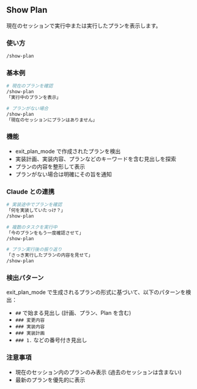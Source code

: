 ## Show Plan

現在のセッションで実行中または実行したプランを表示します。

### 使い方

```bash
/show-plan
```

### 基本例

```bash
# 現在のプランを確認
/show-plan
「実行中のプランを表示」

# プランがない場合
/show-plan
「現在のセッションにプランはありません」
```

### 機能

- exit_plan_mode で作成されたプランを検出
- 実装計画、実装内容、プランなどのキーワードを含む見出しを探索
- プランの内容を整形して表示
- プランがない場合は明確にその旨を通知

### Claude との連携

```bash
# 実装途中でプランを確認
「何を実装していたっけ？」
/show-plan

# 複数のタスクを実行中
「今のプランをもう一度確認させて」
/show-plan

# プラン実行後の振り返り
「さっき実行したプランの内容を見せて」
/show-plan
```

### 検出パターン

exit_plan_mode で生成されるプランの形式に基づいて、以下のパターンを検出：

- `##` で始まる見出し (計画、プラン、Plan を含む)
- `### 変更内容`
- `### 実装内容`
- `### 実装計画`
- `### 1.` などの番号付き見出し

### 注意事項

- 現在のセッション内のプランのみ表示 (過去のセッションは含まない)
- 最新のプランを優先的に表示
